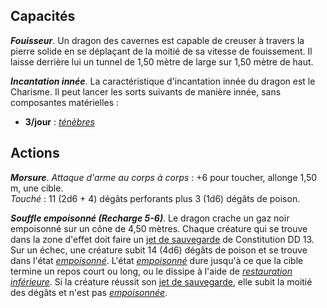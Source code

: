 ## Capacités
_**Fouisseur**_. Un dragon des cavernes est capable de creuser à travers la pierre solide en se déplaçant de la moitié de sa vitesse de fouissement. Il laisse derrière lui un tunnel de 1,50 mètre de large sur 1,50 mètre de haut.

_**Incantation innée**_. La caractéristique d'incantation innée du dragon est le Charisme. Il peut lancer les sorts suivants de manière innée, sans composantes matérielles :
* **3/jour** : [_ténèbres_](/grimoire/tenebres/)

## Actions
_**Morsure**_. _Attaque d'arme au corps à corps_ : +6 pour toucher, allonge 1,50 m, une cible.  
_Touché_ : 11 (2d6 + 4) dégâts perforants plus 3 (1d6) dégâts de poison.

_**Souffle empoisonné (Recharge 5-6)**_. Le dragon crache un gaz noir empoisonné sur un cône de 4,50 mètres. Chaque créature qui se trouve dans la zone d'effet doit faire un [jet de sauvegarde](/utiliser-les-caracteristiques/#jets-de-sauvegarde) de Constitution DD 13. Sur un échec, une créature subit 14 (4d6) dégâts de poison et se trouve dans l'état [_empoisonné_](/gerer-la-sante-du-personnage/#empoisonne). L'état [_empoisonné_](/gerer-la-sante-du-personnage/#empoisonne) dure jusqu'à ce que la cible termine un repos court ou long, ou le dissipe à l'aide de [_restauration inférieure_](/grimoire/restauration-inferieure/). Si la créature réussit son [jet de sauvegarde](/utiliser-les-caracteristiques/#jets-de-sauvegarde), elle subit la moitié des dégâts et n'est pas [_empoisonnée_](/gerer-la-sante-du-personnage/#empoisonne).
